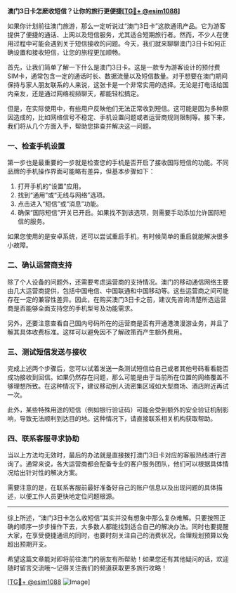 **澳门3日卡怎麽收短信？让你的旅行更便捷[[TG💪+ @esim1088](https://t.me/s/esim1088)]**

如果你计划前往澳门旅游，那么一定听说过“澳门3日卡”这款通讯产品。它为游客提供了便捷的通话、上网以及短信服务，尤其适合短期旅行者。然而，不少人在使用过程中可能会遇到关于短信接收的问题。今天，我们就来聊聊澳门3日卡如何正确设置和接收短信，让您的旅程更加顺畅。

首先，让我们简单了解一下什么是澳门3日卡。这是一款专为游客设计的预付费SIM卡，通常包含一定的通话时长、数据流量以及短信数量。对于想要在澳门期间保持与家人朋友联系的人来说，这张卡是一个非常实用的选择。无论是打电话给国内亲友，还是通过网络视频聊天，都能轻松搞定。

但是，在实际使用中，有些用户反映他们无法正常收到短信。这可能是因为多种原因造成的，比如网络信号不稳定、手机设置问题或者运营商规则限制等。接下来，我们将从几个方面入手，帮助您排查并解决这一问题。

### 一、检查手机设置

第一步也是最重要的一步就是检查您的手机是否开启了接收国际短信的功能。不同品牌的手机操作界面可能略有差异，但基本步骤如下：

1. 打开手机的“设置”应用。
2. 找到“通用”或“无线与网络”选项。
3. 点击进入“短信”或“消息”功能。
4. 确保“国际短信”开关已开启。如果找不到该选项，则需要手动添加允许国际短信的服务。

如果您使用的是安卓系统，还可以尝试重启手机，有时候简单的重启就能解决很多小故障。

### 二、确认运营商支持

除了个人设备的问题外，还需要考虑运营商的支持情况。澳门的移动通信网络主要由几大运营商提供，包括中国电信、中国联通和中国移动等。这些运营商之间可能存在一定的兼容性差异。因此，在购买澳门3日卡之前，建议先咨询清楚所选运营商是否能够全面支持您的手机型号及功能需求。

另外，还要注意查看自己国内号码所在的运营商是否有开通港澳漫游业务，并且了解其具体收费标准。这样可以避免因不了解政策而产生额外费用。

### 三、测试短信发送与接收

完成上述两个步骤后，您可以试着发送一条测试短信给自己或者其他号码看看能否成功接收到回信。如果仍然存在问题，那么可能是由于当前所在位置的网络覆盖不够理想所致。在这种情况下，建议移动到人流密集区域如大型商场、酒店附近再试一次。

此外，某些特殊用途的短信（例如银行验证码）可能会受到额外的安全验证机制影响，导致无法顺利到达目的地。这种情况下，请直接联系相关机构获取帮助。

### 四、联系客服寻求协助

当以上方法均无效时，最后的办法就是直接拨打澳门3日卡对应的客服热线进行咨询了。通常来说，各大运营商都会配备专业的客户服务团队，他们可以根据具体情况给出针对性的解决方案。

需要注意的是，在联系客服前最好准备好自己的账户信息以及出现问题的具体描述，以便工作人员更快地定位问题根源。

---

综上所述，“澳门3日卡怎么收短信”其实并没有想象中那么复杂难解。只要按照正确的顺序一步步操作下去，大多数人都能找到适合自己的解决办法。同时也要提醒大家，在享受便捷通讯的同时，也要时刻关注自己的消费状况，合理规划预算以免超出预期开支。

希望这篇文章能对即将前往澳门的朋友有所帮助！如果您还有其他疑问的话，欢迎随时留言交流哦～记得关注我们的频道获取更多旅行攻略！

[[TG💪+ @esim1088](https://t.me/s/esim1088) ![Image](https://i.postimg.cc/4NQfJmqS/Snipaste-2025-05-13-00-14-12.png)]
